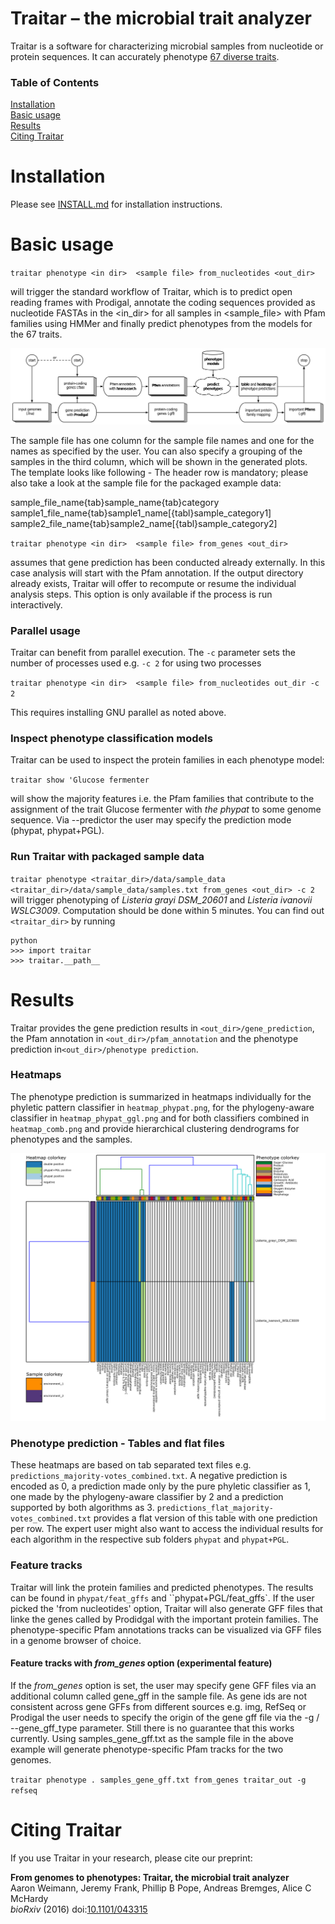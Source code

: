 # Traitar &ndash; the microbial trait analyzer
Traitar is a software for characterizing microbial samples from nucleotide or protein sequences. It can accurately phenotype [67 diverse traits](traits.tsv).

### Table of Contents  
[Installation](#installation)  
[Basic usage](#basic-usage)  
[Results](#results)  
[Citing Traitar](#citing-traitar)  

<a name="installation"/>
<a name="basic-usage"/>
<a name="results"/>
<a name="citing-traitar"/>

# Installation
Please see [INSTALL.md](INSTALL.md) for installation instructions.

# Basic usage

``traitar phenotype <in dir>  <sample file> from_nucleotides <out_dir> `` 

will trigger the standard workflow of Traitar, which is to predict open reading frames with Prodigal, annotate the coding sequences provided as nucleotide FASTAs in the <in_dir> for all samples in <sample_file> with Pfam families using HMMer and finally predict phenotypes from the models for the 67 traits. 

![Alt text](/workflow.png?raw=true "Optional Title")

The sample file has one column for the sample file names and one for the names as specified by the user. You can also specify a grouping of the samples in the third column, which will be shown in the generated plots. The template looks like following - The header row is mandatory; please also take a look at the sample file for the packaged example data:

sample_file_name{tab}sample_name{tab}category  
  sample1_file_name{tab}sample1_name[{tabl}sample_category1]
  sample2_file_name{tab}sample2_name[{tabl}sample_category2]

``traitar phenotype <in dir>  <sample file> from_genes <out_dir> `` 
 
assumes that gene prediction has been conducted already externally. In this case analysis will start with the Pfam annotation. If the output directory already exists, Traitar will offer to recompute or resume the individual analysis steps. This option is only available if the process is run interactively.

### Parallel usage
Traitar can benefit from parallel execution. The ``-c`` parameter sets the number of processes used e.g. ``-c 2`` for using two processes

``traitar phenotype <in dir>  <sample file> from_nucleotides out_dir -c 2`` 

This requires installing GNU parallel as noted above.

### Inspect phenotype classification models
Traitar can be used to inspect the protein families in each phenotype model:

``traitar show 'Glucose fermenter``

will show the majority features i.e. the Pfam families that contribute to the assignment of the trait Glucose fermenter with *the phypat* to some genome sequence. Via --predictor the user may specify the prediction mode (phypat, phypat+PGL). 


### Run Traitar with packaged sample data
``traitar phenotype <traitar_dir>/data/sample_data <traitar_dir>/data/sample_data/samples.txt from_genes <out_dir> -c 2`` will trigger phenotyping of *Listeria grayi DSM_20601* and *Listeria ivanovii WSLC3009*. Computation should be done within 5 minutes. You can find out ``<traitar_dir>`` by running

```
python
>>> import traitar
>>> traitar.__path__
```


# Results
Traitar provides the gene prediction results in ``<out_dir>/gene_prediction``, the Pfam annotation in ``<out_dir>/pfam_annotation`` and the phenotype prediction in``<out_dir>/phenotype prediction``.

### Heatmaps
The phenotype prediction is summarized in heatmaps individually for the phyletic pattern classifier in ``heatmap_phypat.png``, for the phylogeny-aware classifier in ``heatmap_phypat_ggl.png`` and for both classifiers combined in ```heatmap_comb.png``` and provide hierarchical clustering dendrograms for phenotypes and the samples.

![Alt text](/traitar/data/sample_data/traitar_out/phenotype_prediction/heatmap_combined.png?raw=true "Optional Title")

### Phenotype prediction - Tables and flat files
These heatmaps are based on tab separated text files e.g. ``predictions_majority-votes_combined.txt``. A negative prediction is encoded as 0, a prediction made only by the pure phyletic classifier as 1, one made by the phylogeny-aware classifier by 2 and a prediction supported by both algorithms as 3. ``predictions_flat_majority-votes_combined.txt`` provides a flat version of this table with one prediction per row. The expert user might also want to access the individual results for each algorithm in the respective sub folders ``phypat`` and ``phypat+PGL``.

### Feature tracks
Traitar will link the protein families and predicted phenotypes. The results can be found in ``phypat/feat_gffs`` and ``phypat+PGL/feat_gffs`. If the user picked the 'from nucleotides' option, Traitar will also generate GFF files that linke the genes called by Prodidgal with the important protein families. The phenotype-specific Pfam annotations tracks can be visualized via GFF files in a genome browser of choice.

#### Feature tracks with *from_genes* option (experimental feature)
If the *from_genes* option is set, the user may specify gene GFF files via an additional column called gene_gff in the sample file. As gene ids are not consistent across gene GFFs from different sources e.g. img, RefSeq or Prodigal the user needs to specify the origin of the gene gff file via the -g / --gene_gff_type parameter. Still there is no guarantee that this works currently. Using samples_gene_gff.txt as the sample file in the above example will generate phenotype-specific Pfam tracks for the two genomes. 

``traitar phenotype . samples_gene_gff.txt from_genes traitar_out -g refseq``

# Citing Traitar

If you use Traitar in your research, please cite our preprint:

**From genomes to phenotypes: Traitar, the microbial trait analyzer**  
Aaron Weimann, Jeremy Frank, Phillip B Pope, Andreas Bremges, Alice C McHardy  
*bioRxiv* (2016) doi:[10.1101/043315](http://dx.doi.org/10.1101/043315)
